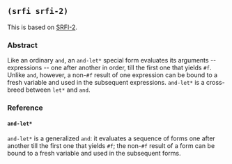 ## `(srfi srfi-2)`

This is based on [SRFI-2](https://srfi.schemers.org/srfi-2/).

### Abstract

Like an ordinary `and`, an `and-let*` special form evaluates its
arguments -- expressions -- one after another in order, till the first
one that yields `#f`. Unlike `and`, however, a non-`#f` result of one
expression can be bound to a fresh variable and used in the subsequent
expressions. `and-let*` is a cross-breed between `let*` and `and`.

### Reference

#### `and-let*`

`and-let*` is a generalized `and`: it evaluates a sequence of forms
one after another till the first one that yields `#f`; the non-`#f`
result of a form can be bound to a fresh variable and used in the
subsequent forms.
